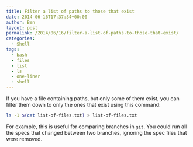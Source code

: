 ```yaml
---
title: Filter a list of paths to those that exist
date: 2014-06-16T17:37:34+00:00
author: Ben
layout: post
permalink: /2014/06/16/filter-a-list-of-paths-to-those-that-exist/
categories:
  - Shell
tags:
  - bash
  - files
  - list
  - ls
  - one-liner
  - shell
---
```

If you have a file containing paths, but only some of them exist, you can filter them down to only the ones that exist using this command:

```bash
ls -1 $(cat list-of-files.txt) > list-of-files.txt
```

For example, this is useful for comparing branches in `git`. You could run all the specs that changed between two branches, ignoring the spec files that were removed.